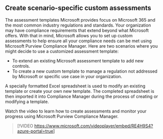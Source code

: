 ## Create scenario-specific custom assessments

The assessment templates Microsoft provides focus on Microsoft 365 and the most common industry regulations and standards. Your organization may have compliance requirements that extend beyond what Microsoft offers. With that in mind, Microsoft allows you to set up custom assessments to help ensure all your compliance needs can be met using Microsoft Purview Compliance Manager. Here are two scenarios where you might decide to use a customized assessment template:

- To extend an existing Microsoft assessment template to add new controls.
- To create a new custom template to manage a regulation not addressed by Microsoft or specific use case in your organization.  

A specially formatted Excel spreadsheet is used to modify an existing template or create your own new template. The completed spreadsheet is then imported it into Compliance Manager during the process of creating or modifying a template.

Watch the video to learn how to create assessments and monitor your progress using Microsoft Purview Compliance Manager.
>
> [!VIDEO https://www.microsoft.com/videoplayer/embed/RE4H9S4?azure-portal=true]
